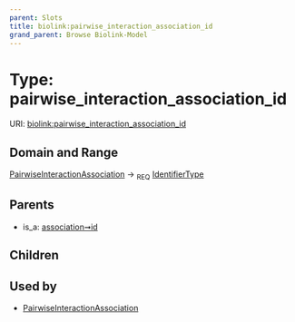 ```yaml
---
parent: Slots
title: biolink:pairwise_interaction_association_id
grand_parent: Browse Biolink-Model
---
```


# Type: pairwise_interaction_association_id




URI: [biolink:pairwise_interaction_association_id](https://w3id.org/biolink/vocab/pairwise_interaction_association_id)

## Domain and Range

[PairwiseInteractionAssociation](PairwiseInteractionAssociation.md) ->  <sub>REQ</sub> [IdentifierType](types/IdentifierType.md)

## Parents

 *  is_a: [association➞id](association_id.md)

## Children


## Used by

 * [PairwiseInteractionAssociation](PairwiseInteractionAssociation.md)
